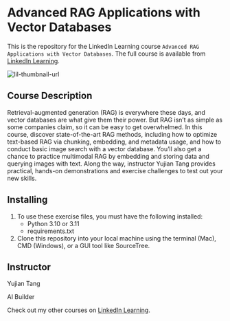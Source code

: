 # Advanced RAG Applications with Vector Databases
This is the repository for the LinkedIn Learning course `Advanced RAG Applications with Vector Databases`. The full course is available from [LinkedIn Learning][lil-course-url].

![lil-thumbnail-url]

## Course Description

Retrieval-augmented generation (RAG) is everywhere these days, and vector databases are what give them their power. But RAG isn’t as simple as some companies claim, so it can be easy to get overwhelmed. In this course, discover state-of-the-art RAG methods, including how to optimize text-based RAG via chunking, embedding, and metadata usage, and how to conduct basic image search with a vector database. You’ll also get a chance to practice multimodal RAG by embedding and storing data and querying images with text. Along the way, instructor Yujian Tang provides practical, hands-on demonstrations and exercise challenges to test out your new skills.

## Installing
1. To use these exercise files, you must have the following installed:
	- Python 3.10 or 3.11
    - requirements.txt
2. Clone this repository into your local machine using the terminal (Mac), CMD (Windows), or a GUI tool like SourceTree.

## Instructor

Yujian Tang

AI Builder                  

Check out my other courses on [LinkedIn Learning](https://www.linkedin.com/learning/instructors/yujian-tang?u=104).


[0]: # (Replace these placeholder URLs with actual course URLs)

[lil-course-url]: https://www.linkedin.com/learning/advanced-rag-applications-with-vector-databases
[lil-thumbnail-url]: https://media.licdn.com/dms/image/v2/D4E0DAQFonI7LTbFo_g/learning-public-crop_675_1200/learning-public-crop_675_1200/0/1727723235646?e=2147483647&v=beta&t=KcI1L2PD0dAs_AAGyJoMpneLG2Xb_HqAeue6F65UDHM

